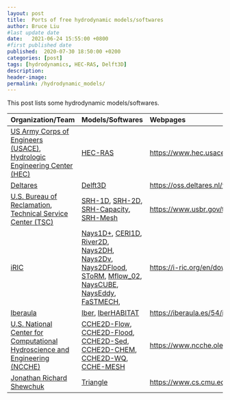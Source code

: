 ```yaml
---
layout: post
title:  Ports of free hydrodynamic models/softwares
author: Bruce Liu
#last update date
date:   2021-06-24 15:55:00 +0800
#first published date
published:  2020-07-30 18:50:00 +0200
categories: [post]
tags: [hydrodynamics, HEC-RAS, Delft3D]
description: 
header-image: 
permalink: /hydrodynamic_models/ 
---
```

This post lists some hydrodynamic models/softwares.
<!--the above is the excerpt-->
<!--more-->
<!--the following is the text-->


| Organization/Team          | Models/Softwares    | Webpages         |
| ---------------------------|:--------------------|:-----------------|
| [US Army Corps of Engineers (USACE)], [Hydrologic Engineering Center (HEC)] | [HEC-RAS] | <https://www.hec.usace.army.mil/software/hec-ras>] |
| [Deltares] | [Delft3D] | <https://oss.deltares.nl/web/delft3d/source-code> |
| [U.S. Bureau of Reclamation], [Technical Service Center (TSC)] | [SRH-1D], [SRH-2D], [SRH-Capacity], [SRH-Mesh] | <https://www.usbr.gov/tsc/techreferences/computer%20software/compsoft.html> |
| [iRIC] | [Nays1D+], [CERI1D], [River2D], [Nays2DH], [Nays2Dv], [Nays2DFlood], [SToRM], [Mflow_02], [NaysCUBE], [NaysEddy], [FaSTMECH], | <https://i-ric.org/en/download/> |
| [Iberaula] | [Iber], [IberHABITAT] | <https://iberaula.es/54/iber-model/downloads> |
| [U.S. National Center for Computational Hydroscience and Engineering (NCCHE)] | [CCHE2D-Flow], [CCHE2D-Flood], [CCHE2D-Sed], [CCHE2D-CHEM], [CCHE2D-WQ], [CCHE-MESH] | <https://www.ncche.olemiss.edu/downloads/> |
| [Jonathan Richard Shewchuk] | [Triangle] | <https://www.cs.cmu.edu/~quake/triangle.html> |





[US Army Corps of Engineers (USACE)]: https://www.usace.army.mil/
[Hydrologic Engineering Center (HEC)]:  https://www.hec.usace.army.mil/
[HEC-RAS]: https://www.hec.usace.army.mil/software/hec-ras/

[U.S. Bureau of Reclamation]: https://www.usbr.gov/
[Technical Service Center (TSC)]: https://www.usbr.gov/tsc/
[SRH-1D]: https://www.usbr.gov/tsc/techreferences/computer%20software/models/srh1d/index.html
[SRH-2D]: https://www.usbr.gov/tsc/techreferences/computer%20software/models/srh2d/index.html
[SRH-Mesh]: https://www.usbr.gov/tsc/techreferences/computer%20software/models/srhmesh/index.html
[SRH-Capacity]: https://www.usbr.gov/tsc/techreferences/computer%20software/models/srhcapacity/index.html

[U.S. National Center for Computational Hydroscience and Engineering (NCCHE)]: https://www.ncche.olemiss.edu/
[CCHE2D-Flow]: https://www.ncche.olemiss.edu/cche2d-flw-model/
[CCHE2D-Flood]: https://www.ncche.olemiss.edu/cche2d-flood-model/
[CCHE2D-Sed]: https://www.ncche.olemiss.edu/cche2d-sed-model/
[CCHE2D-CHEM]: https://www.ncche.olemiss.edu/cche2d3d-chem/
[CCHE2D-WQ]: https://www.ncche.olemiss.edu/cche2d3d-wq/
[CCHE-MESH]: https://www.ncche.olemiss.edu/cche-mesh-2/

[iRIC]: https://i-ric.org/en/
[Nays1D+]: https://i-ric.org/en/solvers/nays1dplus/
[CERI1D]: https://i-ric.org/en/solvers/ceri1d/
[River2D]: https://i-ric.org/en/solvers/river2d/
[Nays2DH]: https://i-ric.org/en/solvers/nays2dh/
[Nays2Dv]: https://i-ric.org/en/solvers/nays2dv/
[Nays2DFlood]: https://i-ric.org/en/solvers/nays2dflood/
[SToRM]: https://i-ric.org/en/solvers/storm/
[Mflow_02]: https://i-ric.org/en/solvers/mflow02/
[FaSTMECH]: https://i-ric.org/en/solvers/fastmech/
[NaysCUBE]: https://i-ric.org/en/solvers/nayscube/
[NaysEddy]: https://i-ric.org/en/solvers/nayseddy/

[Iberaula]: https://iberaula.es/
[Iber]: https://iberaula.es/53/iber-model/modules
[IberHABITAT]: https://iberaula.es/54/iber-model/downloads

[Deltares]: https://www.deltares.nl/en/
[Delft3D]: https://oss.deltares.nl/web/delft3d

[Jonathan Richard Shewchuk]: https://people.eecs.berkeley.edu/~jrs/
[Triangle]: https://www.cs.cmu.edu/~quake/triangle.html






